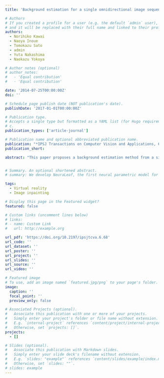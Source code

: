 ```yaml
---
title: 'Background estimation for a single omnidirectional image sequence captured with a moving camera'

# Authors
# If you created a profile for a user (e.g. the default `admin` user), write the username (folder name) here
# and it will be replaced with their full name and linked to their profile.
authors:
  - Norihiko Kawai
  - Naoya Inoue
  - Tomokazu Sato
  - admin
  - Yuta Nakashima
  - Naokazu Yokoya

# Author notes (optional)
# author_notes:
#   - 'Equal contribution'
#   - 'Equal contribution'

date: '2014-07-25T00:00:00Z'
doi: ''

# Schedule page publish date (NOT publication's date).
publishDate: '2017-01-01T00:00:00Z'

# Publication type.
# Accepts a single type but formatted as a YAML list (for Hugo requirements).
# c.
publication_types: ['article-journal']

# Publication name and optional abbreviated publication name.
publication: "*IPSJ Transactions on Computer Vision and Applications, 6*:68-72"
publication_short: 

abstract: "This paper proposes a background estimation method from a single omnidirectional image sequence for removing undesired regions such as moving objects, specular regions, and uncaptured regions caused by the camera's blind spot without manual specification. The proposed method aligns multiple frames using a reconstructed 3D model of the environment and generates background images by minimizing an energy function for selecting a frame for each pixel. In the energy function, we introduce patch similarity and camera positions to remove undesired regions more correctly and generate high-resolution images. In experiments, we demonstrate the effectiveness of the proposed method by comparing the result given by the proposed method with those from conventional approaches."


# Summary. An optional shortened abstract.
# summary: We develop NeuraLeaf, the first neural parametric model for 3D leaves for plant modeling and reconstruction. 

tags:
  - Virtual reality
  - Image inpainting

# Display this page in the Featured widget?
featured: false

# Custom links (uncomment lines below)
# links:
# - name: Custom Link
#   url: http://example.org

url_pdf: 'https://doi.org/10.2197/ipsjtcva.6.68'
url_code: ''
url_dataset: ''
url_poster: ''
url_project: ''
url_slides: ''
url_source: ''
url_video: ''

# Featured image
# To use, add an image named `featured.jpg/png` to your page's folder.
image:
  caption: ''
  focal_point: ''
  preview_only: false

# Associated Projects (optional).
#   Associate this publication with one or more of your projects.
#   Simply enter your project's folder or file name without extension.
#   E.g. `internal-project` references `content/project/internal-project/index.md`.
#   Otherwise, set `projects: []`.
projects:
  - []

# Slides (optional).
#   Associate this publication with Markdown slides.
#   Simply enter your slide deck's filename without extension.
#   E.g. `slides: "example"` references `content/slides/example/index.md`.
#   Otherwise, set `slides: ""`.
# slides: example
---
```


<!-- {{% callout note %}}
Click the _Cite_ button above to demo the feature to enable visitors to import publication metadata into their reference management software.
{{% /callout %}}

{{% callout note %}}
Create your slides in Markdown - click the _Slides_ button to check out the example.
{{% /callout %}}

Add the publication's **full text** or **supplementary notes** here. You can use rich formatting such as including [code, math, and images](https://docs.hugoblox.com/content/writing-markdown-latex/). -->
